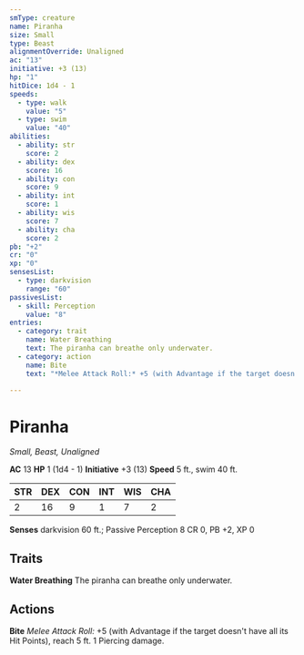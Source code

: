 ```yaml
---
smType: creature
name: Piranha
size: Small
type: Beast
alignmentOverride: Unaligned
ac: "13"
initiative: +3 (13)
hp: "1"
hitDice: 1d4 - 1
speeds:
  - type: walk
    value: "5"
  - type: swim
    value: "40"
abilities:
  - ability: str
    score: 2
  - ability: dex
    score: 16
  - ability: con
    score: 9
  - ability: int
    score: 1
  - ability: wis
    score: 7
  - ability: cha
    score: 2
pb: "+2"
cr: "0"
xp: "0"
sensesList:
  - type: darkvision
    range: "60"
passivesList:
  - skill: Perception
    value: "8"
entries:
  - category: trait
    name: Water Breathing
    text: The piranha can breathe only underwater.
  - category: action
    name: Bite
    text: "*Melee Attack Roll:* +5 (with Advantage if the target doesn't have all its Hit Points), reach 5 ft. 1 Piercing damage."

---
```


# Piranha
*Small, Beast, Unaligned*

**AC** 13
**HP** 1 (1d4 - 1)
**Initiative** +3 (13)
**Speed** 5 ft., swim 40 ft.

| STR | DEX | CON | INT | WIS | CHA |
| --- | --- | --- | --- | --- | --- |
| 2 | 16 | 9 | 1 | 7 | 2 |

**Senses** darkvision 60 ft.; Passive Perception 8
CR 0, PB +2, XP 0

## Traits

**Water Breathing**
The piranha can breathe only underwater.

## Actions

**Bite**
*Melee Attack Roll:* +5 (with Advantage if the target doesn't have all its Hit Points), reach 5 ft. 1 Piercing damage.
